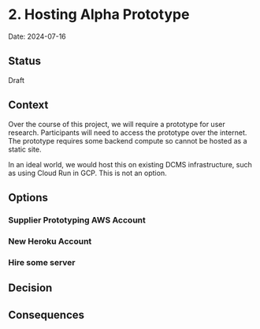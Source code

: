 # 2. Hosting Alpha Prototype

Date: 2024-07-16

## Status

Draft

## Context

Over the course of this project, we will require a prototype for user research. Participants will need to access the prototype over the internet. The prototype requires some backend compute so cannot be hosted as a static site. 

In an ideal world, we would host this on existing DCMS infrastructure, such as using Cloud Run in GCP. This is not an option.

## Options

### Supplier Prototyping AWS Account

### New Heroku Account

### Hire some server

## Decision


## Consequences

